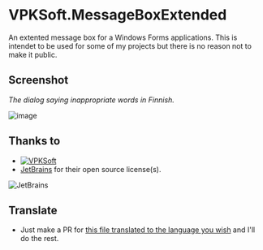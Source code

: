 # VPKSoft.MessageBoxExtended
An extented message box for a Windows Forms applications.
This is intendet to be used for some of my projects but there is no reason not to make it public.

## Screenshot
*The dialog saying inappropriate words in Finnish.*

![image](https://user-images.githubusercontent.com/40712699/71306829-17667280-23ee-11ea-9193-7678413748f7.png)

## Thanks to
* [![VPKSoft](https://circleci.com/gh/VPKSoft/VPKSoft.MessageBoxExtended.svg?style=shield)](https://app.circleci.com/pipelines/github/VPKSoft/VPKSoft.MessageBoxExtended)
* [JetBrains](https://www.jetbrains.com/?from=VPKSoft.MessageBoxExtended) for their open source license(s).

![JetBrains](http://www.vpksoft.net/site/External/JetBrains/jetbrains.svg)

## Translate
* Just make a PR for [this file translated to the language you wish](https://github.com/VPKSoft/VPKSoft.MessageBoxExtended/blob/master/VPKSoft.MessageBoxExtended/Resources/Localization.txt) and I'll do the rest.
